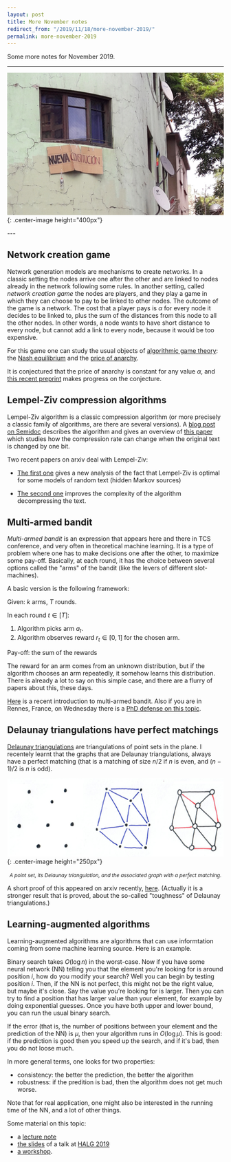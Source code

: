 ```yaml
---
layout: post
title: More November notes 
redirect_from: "/2019/11/18/more-november-2019/"
permalink: more-november-2019
---
```


Some more notes for November 2019. 

--- 
![](assets/nueva-constitucion.jpg){: .center-image height="400px"}
<p align="center"><small><i>
</i></small></p>
---

## Network creation game

Network generation models are mechanisms to create networks. 
In a classic setting the nodes arrive one after the other and are linked 
to nodes already in 
the network following some rules. 
In another setting, called *network creation game* the nodes are players, 
and they play a game in which they can choose to pay to be linked to 
other nodes. 
The outcome of the game is a network. 
The cost that a player pays is $\alpha$ for every node it decides to be 
linked to, plus 
the sum of the distances from this node to all the other nodes. 
In other words, a node wants to have short distance to every node, but 
cannot add a link to every node, because it would be too expensive. 
 
For this game one can study the usual objects of 
[algorithmic game theory](https://en.wikipedia.org/wiki/Algorithmic_game_theory):
the [Nash equilibrium](https://en.wikipedia.org/wiki/Nash_equilibrium) 
and the
[price of anarchy](https://en.wikipedia.org/wiki/Price_of_anarchy).

It is conjectured that the price of anarchy is constant for 
any value $\alpha$, and [this recent preprint](https://arxiv.org/abs/1909.09799) 
makes progress on the conjecture.

## Lempel-Ziv compression algorithms

Lempel-Ziv algorithm is a classic compression algorithm (or more 
precisely a classic family of algorithms, are there are several versions). 
A [blog post on Semidoc](https://semidoc.github.io/lagarde-catastrophe) 
describes the algorithm and gives an overview of 
[this paper](https://arxiv.org/abs/1707.04312) which studies how the compression
rate can change when the original text is changed by one bit. 

Two recent papers on arxiv deal with Lempel-Ziv:

* [The first one](https://arxiv.org/pdf/1910.00941.pdf) gives a new analysis of 
the fact that Lempel-Ziv is optimal for some models of random text (hidden 
Markov sources)

* [The second one](https://arxiv.org/abs/1802.10347) improves the complexity of 
the algorithm decompressing the text.

## Multi-armed bandit

*Multi-armed bandit* is an expression that appears here and there in 
TCS conference, and very often in theoretical machine learning. It is a type of 
problem where one has to make decisions one after the other, to 
maximize some pay-off. Basically, at each round, it has the choice 
between several options called the "arms" of the bandit (like the levers 
of different slot-machines).

A basic version is the following framework:

Given: $k$  arms, $T$ rounds.

In each round $t\in[T]$:
1. Algorithm picks arm $a_t$.
2. Algorithm observes reward $r_t\in [0,1]$ for the chosen arm.

Pay-off: the sum of the rewards

The reward for an arm comes from an unknown distribution, but if the 
algorithm chooses an arm repeatedly, it somehow learns this distribution. 
There is already a lot to say on this simple case, and there are a flurry
of papers about this, these days. 
 
[Here](https://arxiv.org/pdf/1904.07272.pdf) is a recent introduction 
to multi-armed bandit. Also if you are in Rennes, France, on Wednesday
there is a 
[PhD defense on this topic](https://perso.crans.org/besson/phd/defense/).

## Delaunay triangulations have perfect matchings

[Delaunay triangulations](https://en.wikipedia.org/wiki/Delaunay_triangulation) 
are triangulations of point sets in the plane. I recentely learnt that
the graphs that are Delaunay triangulations, always have a perfect 
matching (that is a matching of size $n/2$ if $n$ is even, and $(n-1)/2$
is $n$ is odd).

![](assets/delaunay.png){: .center-image height="250px"}
<p align="center"><small><i>
A point set, its Delaunay triangulation, and the associated graph with a perfect matching.
</i></small></p>

A short proof of this appeared on arxiv recently, 
[here](https://arxiv.org/pdf/1907.01617.pdf). (Actually it is a stronger
result that is proved, about the so-called "toughness" of Delaunay 
triangulations.)

## Learning-augmented algorithms

Learning-augmented algorithms are algorithms that can use informtation
coming from some machine learning source. 
Here is an example. 

Binary search takes $O(\log n)$ in the worst-case. 
Now if you have some neural network (NN) telling you that the element you're 
looking for is around position $i$, how do you modify your search? 
Well you can begin by testing position $i$. Then, if the NN is not perfect, 
this might not be the right value, but maybe it's close. Say the value 
you're looking for is larger. Then you can try to find a position 
that has larger value than your element, for example by doing exponential guesses. 
Once you have both upper and lower bound, you can run the usual binary 
search.

If the error (that is, the number of positions between your element
and the prediction of the NN) is $\mu$, then your algorithm runs in 
$O(\log \mu)$. This is good: if the prediction is good then you speed up 
the search, and if it's bad, then you do not loose much. 

In more general terms, one looks for two properties:

* consistency: the better the prediction, the better the algorithm
* robustness: if the predition is bad, then the algorithm does not get 
much worse. 

Note that for real application, one might also be interested in the running 
time of the NN, and a lot of other things. 

Some material on this topic:

* a [lecture note](https://www.mit.edu/~andoni/algoS19/scribes/scribe24.pdf)
* [the slides](http://theory.stanford.edu/~sergei/slides/HALG-slides.pdf) 
of a talk at [HALG 2019](http://2019.highlightsofalgorithms.org/) 
* [a workshop](https://www.mit.edu/~vakilian/ttic-workshop.html).


